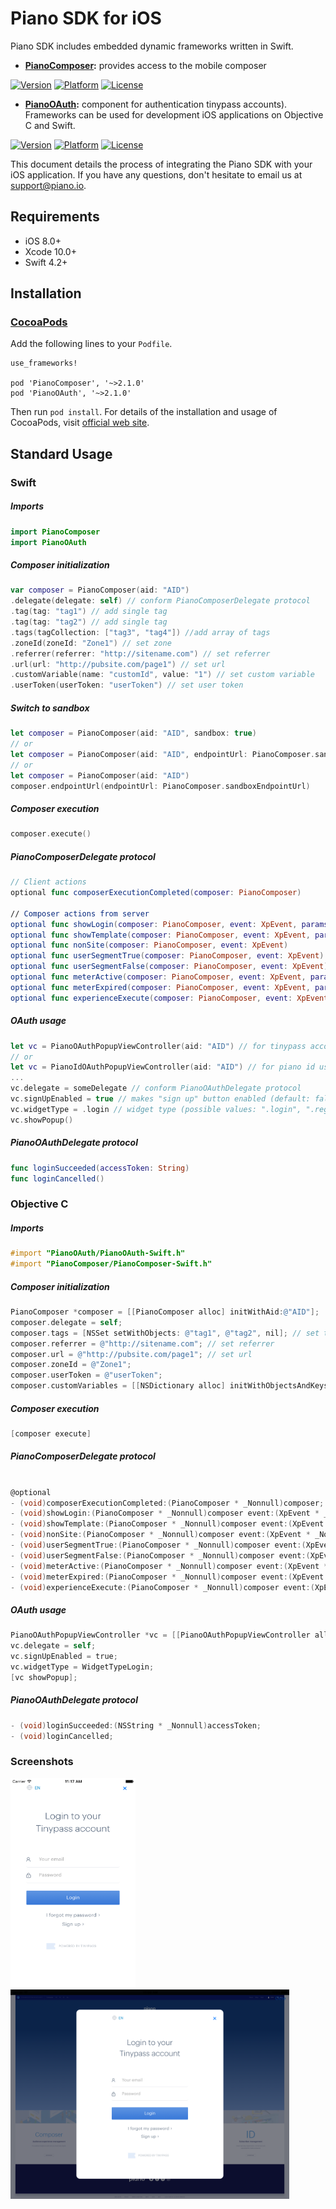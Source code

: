 # Piano SDK for iOS
Piano SDK includes embedded dynamic frameworks written in Swift.

- **[PianoComposer](http://cocoapods.org/pods/PianoComposer):** provides access to the mobile composer

[![Version](https://img.shields.io/cocoapods/v/PianoComposer.svg?style=flat)](http://cocoapods.org/pods/PianoComposer)
[![Platform](https://img.shields.io/cocoapods/p/PianoComposer.svg?style=flat)](http://cocoapods.org/pods/PianoComposer)
[![License](https://img.shields.io/cocoapods/l/PianoComposer.svg?style=flat)](http://cocoapods.org/pods/PianoComposer)

- **[PianoOAuth](http://cocoapods.org/pods/PianoOAuth):** component for authentication tinypass accounts). Frameworks can be used for development iOS applications on Objective C and Swift.

[![Version](https://img.shields.io/cocoapods/v/PianoOAuth.svg?style=flat)](http://cocoapods.org/pods/PianoOAuth)
[![Platform](https://img.shields.io/cocoapods/p/PianoOAuth.svg?style=flat)](http://cocoapods.org/pods/PianoOAuth)
[![License](https://img.shields.io/cocoapods/l/PianoOAuth.svg?style=flat)](http://cocoapods.org/pods/PianoOAuth)

This document details the process of integrating the Piano SDK with your iOS application. If you have any questions, don't hesitate to email us at support@piano.io.

## Requirements
- iOS 8.0+
- Xcode 10.0+
- Swift 4.2+

## Installation

### [CocoaPods](https://cocoapods.org/)

Add the following lines to your `Podfile`.

```
use_frameworks!

pod 'PianoComposer', '~>2.1.0'
pod 'PianoOAuth', '~>2.1.0'
```

Then run `pod install`. For details of the installation and usage of CocoaPods, visit [official web site](https://cocoapods.org/).


## Standard Usage

### Swift
##### Imports
```Swift
import PianoComposer
import PianoOAuth
```

##### Composer initialization
```Swift
var composer = PianoComposer(aid: "AID")
.delegate(delegate: self) // conform PianoComposerDelegate protocol
.tag(tag: "tag1") // add single tag
.tag(tag: "tag2") // add single tag
.tags(tagCollection: ["tag3", "tag4"]) //add array of tags
.zoneId(zoneId: "Zone1") // set zone
.referrer(referrer: "http://sitename.com") // set referrer
.url(url: "http://pubsite.com/page1") // set url
.customVariable(name: "customId", value: "1") // set custom variable
.userToken(userToken: "userToken") // set user token
```

##### Switch to sandbox
```Swift
let composer = PianoComposer(aid: "AID", sandbox: true)
// or
let composer = PianoComposer(aid: "AID", endpointUrl: PianoComposer.sandboxEndpointUrl)
// or
let composer = PianoComposer(aid: "AID")
composer.endpointUrl(endpointUrl: PianoComposer.sandboxEndpointUrl)
```

##### Composer execution
```Swift 
composer.execute()
``` 

##### PianoComposerDelegate protocol
```Swift
// Client actions
optional func composerExecutionCompleted(composer: PianoComposer)

// Composer actions from server 
optional func showLogin(composer: PianoComposer, event: XpEvent, params: ShowLoginEventParams?)
optional func showTemplate(composer: PianoComposer, event: XpEvent, params: ShowTemplateEventParams?)
optional func nonSite(composer: PianoComposer, event: XpEvent)
optional func userSegmentTrue(composer: PianoComposer, event: XpEvent)
optional func userSegmentFalse(composer: PianoComposer, event: XpEvent)    
optional func meterActive(composer: PianoComposer, event: XpEvent, params: PageViewMeterEventParams?)
optional func meterExpired(composer: PianoComposer, event: XpEvent, params: PageViewMeterEventParams?)    
optional func experienceExecute(composer: PianoComposer, event: XpEvent, params: ExperienceExecuteEventParams?)
```

##### OAuth usage
```Swift
let vc = PianoOAuthPopupViewController(aid: "AID") // for tinypass accounts user provider
// or
let vc = PianoIdOAuthPopupViewController(aid: "AID") // for piano id user provider
...
vc.delegate = someDelegate // conform PianoOAuthDelegate protocol
vc.signUpEnabled = true // makes "sign up" button enabled (default: false)
vc.widgetType = .login // widget type (possible values: ".login", ".register")
vc.showPopup()
```

##### PianoOAuthDelegate protocol
```Swift
func loginSucceeded(accessToken: String)
func loginCancelled() 
```

### Objective C
##### Imports
```objective-c
#import "PianoOAuth/PianoOAuth-Swift.h"
#import "PianoComposer/PianoComposer-Swift.h"
```

##### Composer initialization
```objective-c
PianoComposer *composer = [[PianoComposer alloc] initWithAid:@"AID"];
composer.delegate = self;
composer.tags = [NSSet setWithObjects: @"tag1", @"tag2", nil]; // set tags
composer.referrer = @"http://sitename.com"; // set referrer
composer.url = @"http://pubsite.com/page1"; // set url
composer.zoneId = @"Zone1";
composer.userToken = @"userToken";
composer.customVariables = [[NSDictionary alloc] initWithObjectsAndKeys: @"1", @"customId", nil];
```

##### Composer execution
```objective-c 
[composer execute]
``` 

##### PianoComposerDelegate protocol
```objective-c

@optional
- (void)composerExecutionCompleted:(PianoComposer * _Nonnull)composer;
- (void)showLogin:(PianoComposer * _Nonnull)composer event:(XpEvent * _Nonnull)event params:(ShowLoginEventParams * _Nullable)params;
- (void)showTemplate:(PianoComposer * _Nonnull)composer event:(XpEvent * _Nonnull)event params:(ShowTemplateEventParams * _Nullable)params;
- (void)nonSite:(PianoComposer * _Nonnull)composer event:(XpEvent * _Nonnull)event;
- (void)userSegmentTrue:(PianoComposer * _Nonnull)composer event:(XpEvent * _Nonnull)event;
- (void)userSegmentFalse:(PianoComposer * _Nonnull)composer event:(XpEvent * _Nonnull)event;
- (void)meterActive:(PianoComposer * _Nonnull)composer event:(XpEvent * _Nonnull)event params:(PageViewMeterEventParams * _Nullable)params;
- (void)meterExpired:(PianoComposer * _Nonnull)composer event:(XpEvent * _Nonnull)event params:(PageViewMeterEventParams * _Nullable)params;
- (void)experienceExecute:(PianoComposer * _Nonnull)composer event:(XpEvent * _Nonnull)event params:(ExperienceExecuteEventParams * _Nullable)params;
```

##### OAuth usage
```objective-c 
PianoOAuthPopupViewController *vc = [[PianoOAuthPopupViewController alloc] initWithAid:@"AID"];
vc.delegate = self;
vc.signUpEnabled = true;
vc.widgetType = WidgetTypeLogin;
[vc showPopup];
```

##### PianoOAuthDelegate protocol
```objective-c 
- (void)loginSucceeded:(NSString * _Nonnull)accessToken;
- (void)loginCancelled;
```


### Screenshots
<img src="Images/oauth_iphone.png" alt="OAuth_screenshot_1" height="335px" width="200px" />
<img src="Images/oauth_ipad.png" alt="OAuth_screenshot_2" height="335px" width="446px" />
